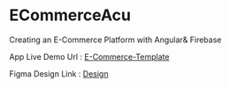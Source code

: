 # ECommerceAcu

Creating an E-Commerce Platform with Angular& Firebase

App Live Demo Url : [E-Commerce-Template](https://e-commerce-lazzyspider.netlify.app/)       

Figma Design Link : [Design](https://www.figma.com/design/ppQr7RyqztrPMjA6z6fM6x/E-Commerce-Template?node-id=0-1&t=bOikplyEp1axgA3O-1)